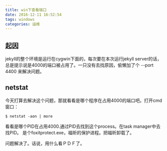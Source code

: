 ```yaml
---
title: win下查看端口
date: 2016-12-11 16:52:54
tags: windows
categories: 运维
---
```

## 起因

jekyll的整个环境是运行在cygwin下面的，每次要在本次运行jekyll server的话，总是提示说是4000的端口被占用了。一只没有去找原因，偷懒加了个 --port 4400 来解决问题。

## netstat ##
今天打算去解决这个问题，那就看看是哪个程序在占用4000的端口吧。打开cmd窗口：

``$ netstat -aon | more``

看看是哪个PID在占用4000.通过PID去找到这个process。在task manager中去找PID。
是个foxitprotect.exe，福昕的保护进程。把福昕卸载了。

问题解决了。话说，用什么看ＰＤＦ了。
